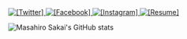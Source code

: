 <div id="badges">
  <a href="https://twitter.com/masahiro_sakai">
    <img src="https://img.shields.io/badge/Twitter-blue?style=for-the-badge&logo=twitter&logoColor=white" alt="[Twitter]"/>
  </a>
  <a href="https://www.facebook.com/masahiro.sakai/">
    <img src="https://img.shields.io/badge/Facebook-1877F2?style=for-the-badge&logo=facebook&logoColor=white" alt="[Facebook]"/>
  </a>
  <a href="https://www.instagram.com/msakai/">
    <img src="https://img.shields.io/badge/Instagram-E4405F?style=for-the-badge&logo=instagram&logoColor=white" alt="[Instagram]"/>
  </a>
  <a href="https://github.com/msakai/resume/blob/master/resume.md">
    <img src="https://img.shields.io/badge/Resume-black?style=for-the-badge" alt="[Resume]"/>
  </a>
</div>

![Masahiro Sakai's GitHub stats](https://github-readme-stats.vercel.app/api?username=msakai)

<!--
### Hi there 👋

**msakai/msakai** is a ✨ _special_ ✨ repository because its `README.md` (this file) appears on your GitHub profile.

Here are some ideas to get you started:

- 🔭 I’m currently working on ...
- 🌱 I’m currently learning ...
- 👯 I’m looking to collaborate on ...
- 🤔 I’m looking for help with ...
- 💬 Ask me about ...
- 📫 How to reach me: ...
- 😄 Pronouns: ...
- ⚡ Fun fact: ...
-->
